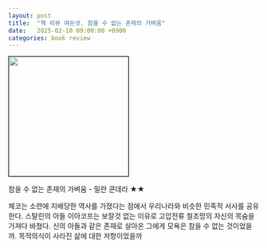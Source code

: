 ```yaml
---
layout: post
title:  "책 리뷰 여든넷. 참을 수 없는 존재의 가벼움"
date:   2025-02-10 09:00:00 +0900
categories: book review
---
```

<img width=240px style="border:1px solid black;" src="https://shopping-phinf.pstatic.net/main_3243830/32438305143.20230718122035.jpg?type=w300">  
  
참을 수 없는 존재의 가벼움 - 밀란 쿤데라 ★★  
  
체코는 소련에 지배당한 역사를 가졌다는 점에서 우리나라와 비슷한 민족적 서사를 공유한다. 스탈린의 아들 이아코프는 보잘것 없는 이유로 고압전류 철조망의 자신의 목숨을 가져다 바쳤다. 신의 아들과 같은 존재로 살아온 그에게 모욕은 참을 수 없는 것이었을까. 목적의식이 사라진 삶에 대한 저항이었을까  
